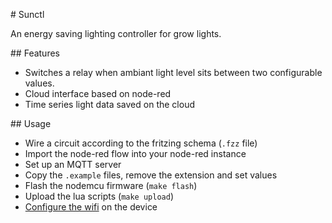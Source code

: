 # Sunctl

An energy saving lighting controller for grow lights.

## Features

- Switches a relay when ambiant light level sits between two configurable values.
- Cloud interface based on node-red
- Time series light data saved on the cloud

## Usage

- Wire a circuit according to the fritzing schema (`.fzz` file)
- Import the node-red flow into your node-red instance
- Set up an MQTT server
- Copy the `.example` files, remove the extension and set values
- Flash the nodemcu firmware (`make flash`)
- Upload the lua scripts (`make upload`)
- [Configure the wifi](https://nodemcu.readthedocs.io/en/master/modules/enduser-setup/) on the device
